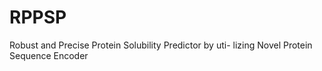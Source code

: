 # RPPSP
 Robust and Precise Protein Solubility Predictor by uti- lizing Novel Protein Sequence Encoder
